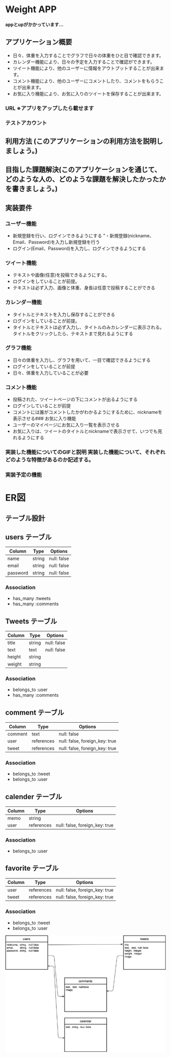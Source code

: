 # Weight APP
#### appとupがかかっています...

## アプリケーション概要
- 日々、体重を入力することでグラフで日々の体重をひと目で確認できます。
- カレンダー機能により、日々の予定を入力することで確認ができます。
- ツイート機能により、他のユーザーに情報をアウトプットすることが出来ます。
- コメント機能により、他のユーザーにコメントしたり、コメントをもらうことが出来ます。
- お気に入り機能により、お気に入りのツイートを保存することが出来ます。

### URL ※アプリをアップしたら載せます

### テストアカウント

## 利用方法 (このアプリケーションの利用方法を説明しましょう。)

## 目指した課題解決(このアプリケーションを通じて、どのような人の、どのような課題を解決したかったかを書きましょう。)

## 実装要件

### ユーザー機能	
- 新規登録を行い、ログインできるようにする	"・新規登録(nickname、Email、Password)を入力し新規登録を行う
- ログイン(Email、Password)を入力し、ログインできるようにする
### ツイート機能	
- テキストや画像(任意)を投稿できるようにする。
- ログインをしていることが前提。
- テキストは必ず入力、画像と体重、身長は任意で投稿することができる
### カレンダー機能
- タイトルとテキストを入力し保存することができる
- ログインをしていることが前提。
- タイトルとテキストは必ず入力し、タイトルのみカレンダーに表示される。タイトルをクリックしたら、テキストまで見れるようにする
### グラフ機能
- 日々の体重を入力し、グラフを用いて、一目で確認できるようにする
- ログインをしていることが前提
- 日々、体重を入力していることが必要
### コメント機能
- 投稿された、ツイートページの下にコメントが出るようにする
- ログインしていることが前提
- コメントには誰がコメントしたかがわかるようにするために、nicknameを表示させる### お気に入り機能
- ユーザーのマイページにお気に入り一覧を表示させる
- お気に入りは、ツイートのタイトルとnicknameで表示させて、いつでも見れるようにする

### 実装した機能についてのGIFと説明	実装した機能について、それぞれどのような特徴があるのか記述する。

### 実装予定の機能

# ER図
## テーブル設計

## users テーブル

| Column   | Type   | Options     |
| -------- | ------ | ----------- |
| name     | string | null: false |
| email    | string | null: false |
| password | string | null: false |

### Association

- has_many :tweets
- has_many :comments

## Tweets テーブル

| Column | Type   | Options     |
| ------ | ------ | ----------- |
| title  | string | null: false |
| text   | text   | null: false |
| height | string |             |
| weight | string |             |


### Association

- belongs_to :user
- has_many :comments

## comment テーブル

| Column  | Type       | Options                        |
| ------- | ---------- | ------------------------------ |
| comment | text       | null: false                    |
| user    | references | null: false, foreign_key: true |
| tweet   | references | null: false, foreign_key: true |

### Association

- belongs_to :tweet
- belongs_to :user

## calender テーブル

| Column  | Type       | Options                        |
| ------- | ---------- | ------------------------------ |
| memo    | string     |                                |
| user    | references | null: false, foreign_key: true |

### Association

- belongs_to :user

## favorite テーブル

| Column  | Type       | Options                        |
| ------- | ---------- | ------------------------------ |
| user    | references | null: false, foreign_key: true |
| tweet   | references | null: false, foreign_key: true |

### Association

- belongs_to :tweet
- belongs_to :user

![ER図](weight.png)